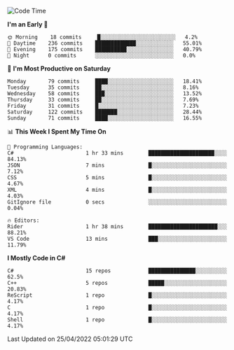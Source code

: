 <!--START_SECTION:waka-->
![Code Time](http://img.shields.io/badge/Code%20Time-769%20hrs%2014%20mins-blue)

**I'm an Early 🐤** 

```text
🌞 Morning    18 commits     █░░░░░░░░░░░░░░░░░░░░░░░░   4.2% 
🌆 Daytime    236 commits    █████████████░░░░░░░░░░░░   55.01% 
🌃 Evening    175 commits    ██████████░░░░░░░░░░░░░░░   40.79% 
🌙 Night      0 commits      ░░░░░░░░░░░░░░░░░░░░░░░░░   0.0%

```
📅 **I'm Most Productive on Saturday** 

```text
Monday       79 commits     ████░░░░░░░░░░░░░░░░░░░░░   18.41% 
Tuesday      35 commits     ██░░░░░░░░░░░░░░░░░░░░░░░   8.16% 
Wednesday    58 commits     ███░░░░░░░░░░░░░░░░░░░░░░   13.52% 
Thursday     33 commits     ██░░░░░░░░░░░░░░░░░░░░░░░   7.69% 
Friday       31 commits     █░░░░░░░░░░░░░░░░░░░░░░░░   7.23% 
Saturday     122 commits    ███████░░░░░░░░░░░░░░░░░░   28.44% 
Sunday       71 commits     ████░░░░░░░░░░░░░░░░░░░░░   16.55%

```


📊 **This Week I Spent My Time On** 

```text
💬 Programming Languages: 
C#                       1 hr 33 mins        █████████████████████░░░░   84.13% 
JSON                     7 mins              █░░░░░░░░░░░░░░░░░░░░░░░░   7.12% 
CSS                      5 mins              █░░░░░░░░░░░░░░░░░░░░░░░░   4.67% 
XML                      4 mins              █░░░░░░░░░░░░░░░░░░░░░░░░   4.03% 
GitIgnore file           0 secs              ░░░░░░░░░░░░░░░░░░░░░░░░░   0.04%

🔥 Editors: 
Rider                    1 hr 38 mins        ██████████████████████░░░   88.21% 
VS Code                  13 mins             ███░░░░░░░░░░░░░░░░░░░░░░   11.79%

```

**I Mostly Code in C#** 

```text
C#                       15 repos            ███████████████░░░░░░░░░░   62.5% 
C++                      5 repos             █████░░░░░░░░░░░░░░░░░░░░   20.83% 
ReScript                 1 repo              █░░░░░░░░░░░░░░░░░░░░░░░░   4.17% 
C                        1 repo              █░░░░░░░░░░░░░░░░░░░░░░░░   4.17% 
Shell                    1 repo              █░░░░░░░░░░░░░░░░░░░░░░░░   4.17%

```



 Last Updated on 25/04/2022 05:01:29 UTC
<!--END_SECTION:waka-->
